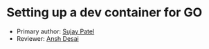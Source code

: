 # Setting up a dev container for GO

* Primary author: [Sujay Patel](https://github.com/SUJP123)
* Reviewer: [Ansh Desai](https://github.com/anshdesai04)